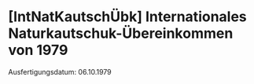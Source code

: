 # [IntNatKautschÜbk] Internationales Naturkautschuk-Übereinkommen von 1979

Ausfertigungsdatum: 06.10.1979

 
